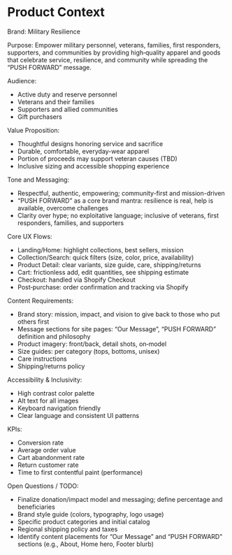 # Product Context

Brand: Military Resilience

Purpose:
Empower military personnel, veterans, families, first responders, supporters, and communities by providing high‑quality apparel and goods that celebrate service, resilience, and community while spreading the “PUSH FORWARD” message.

Audience:
- Active duty and reserve personnel
- Veterans and their families
- Supporters and allied communities
- Gift purchasers

Value Proposition:
- Thoughtful designs honoring service and sacrifice
- Durable, comfortable, everyday-wear apparel
- Portion of proceeds may support veteran causes (TBD)
- Inclusive sizing and accessible shopping experience

Tone and Messaging:
- Respectful, authentic, empowering; community-first and mission-driven
- “PUSH FORWARD” as a core brand mantra: resilience is real, help is available, overcome challenges
- Clarity over hype; no exploitative language; inclusive of veterans, first responders, families, and supporters

Core UX Flows:
- Landing/Home: highlight collections, best sellers, mission
- Collection/Search: quick filters (size, color, price, availability)
- Product Detail: clear variants, size guide, care, shipping/returns
- Cart: frictionless add, edit quantities, see shipping estimate
- Checkout: handled via Shopify Checkout
- Post‑purchase: order confirmation and tracking via Shopify

Content Requirements:
- Brand story: mission, impact, and vision to give back to those who put others first
- Message sections for site pages: “Our Message”, “PUSH FORWARD” definition and philosophy
- Product imagery: front/back, detail shots, on‑model
- Size guides: per category (tops, bottoms, unisex)
- Care instructions
- Shipping/returns policy

Accessibility & Inclusivity:
- High contrast color palette
- Alt text for all images
- Keyboard navigation friendly
- Clear language and consistent UI patterns

KPIs:
- Conversion rate
- Average order value
- Cart abandonment rate
- Return customer rate
- Time to first contentful paint (performance)

Open Questions / TODO:
- Finalize donation/impact model and messaging; define percentage and beneficiaries
- Brand style guide (colors, typography, logo usage)
- Specific product categories and initial catalog
- Regional shipping policy and taxes
- Identify content placements for “Our Message” and “PUSH FORWARD” sections (e.g., About, Home hero, Footer blurb)
